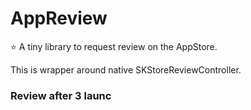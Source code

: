 # AppReview

⭐️ A tiny library to request review on the AppStore.

This is wrapper around native SKStoreReviewController.

### Review after 3 launc